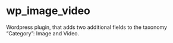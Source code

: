 # wp_image_video
Wordpress plugin, that adds two additional fields to the taxonomy “Category”: Image and Video.
